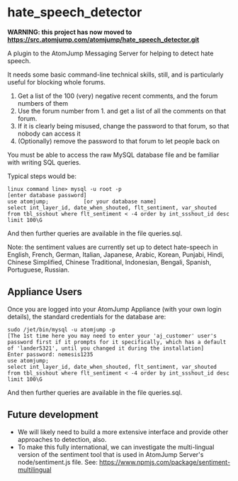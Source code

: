 # hate_speech_detector

__WARNING: this project has now moved to https://src.atomjump.com/atomjump/hate_speech_detector.git__

A plugin to the AtomJump Messaging Server for helping to detect hate speech.

It needs some basic command-line technical skills, still, and is particularly useful for blocking whole forums.

1. Get a list of the 100 (very) negative recent comments, and the forum numbers of them
2. Use the forum number from 1. and get a list of all the comments on that forum.
3. If it is clearly being misused, change the password to that forum, so that nobody can access it
4. (Optionally) remove the password to that forum to let people back on

You must be able to access the raw MySQL database file and be familiar with writing SQL queries.

Typical steps would be:

```
linux command line> mysql -u root -p
[enter database password]
use atomjump;			[or your database name]
select int_layer_id, date_when_shouted, flt_sentiment, var_shouted from tbl_ssshout where flt_sentiment < -4 order by int_ssshout_id desc limit 100\G
```

And then further queries are available in the file queries.sql.

Note: the sentiment values are currently set up to detect hate-speech in English, French, German, Italian, Japanese, Arabic, Korean, Punjabi, Hindi, Chinese Simplified, Chinese Traditional, Indonesian, Bengali, Spanish, Portuguese, Russian. 


## Appliance Users

Once you are logged into your AtomJump Appliance (with your own login details), the standard credentials for the database are:

```
sudo /jet/bin/mysql -u atomjump -p
[The 1st time here you may need to enter your 'aj_customer' user's password first if it prompts for it specifically, which has a default of 'lander5321', until you changed it during the installation]
Enter password: nemesis1235
use atomjump;
select int_layer_id, date_when_shouted, flt_sentiment, var_shouted from tbl_ssshout where flt_sentiment < -4 order by int_ssshout_id desc limit 100\G
```

And then further queries are available in the file queries.sql.

## Future development

* We will likely need to build a more extensive interface and provide other approaches to detection, also.
* To make this fully international, we can investigate the multi-lingual version of the sentiment tool that is used in AtomJump Server's node/sentiment.js file. See: https://www.npmjs.com/package/sentiment-multilingual
